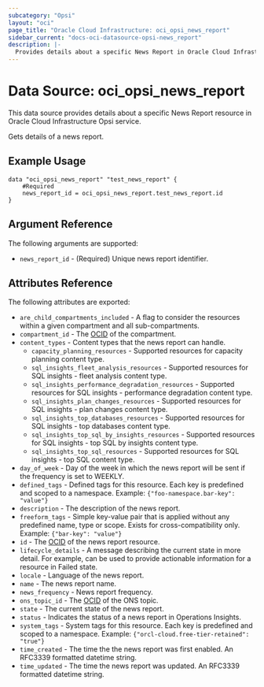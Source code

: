 ```yaml
---
subcategory: "Opsi"
layout: "oci"
page_title: "Oracle Cloud Infrastructure: oci_opsi_news_report"
sidebar_current: "docs-oci-datasource-opsi-news_report"
description: |-
  Provides details about a specific News Report in Oracle Cloud Infrastructure Opsi service
---
```


# Data Source: oci_opsi_news_report
This data source provides details about a specific News Report resource in Oracle Cloud Infrastructure Opsi service.

Gets details of a news report.

## Example Usage

```hcl
data "oci_opsi_news_report" "test_news_report" {
	#Required
	news_report_id = oci_opsi_news_report.test_news_report.id
}
```

## Argument Reference

The following arguments are supported:

* `news_report_id` - (Required) Unique news report identifier.


## Attributes Reference

The following attributes are exported:

* `are_child_compartments_included` - A flag to consider the resources within a given compartment and all sub-compartments.
* `compartment_id` - The [OCID](https://docs.cloud.oracle.com/iaas/Content/General/Concepts/identifiers.htm) of the compartment.
* `content_types` - Content types that the news report can handle.
	* `capacity_planning_resources` - Supported resources for capacity planning content type.
	* `sql_insights_fleet_analysis_resources` - Supported resources for SQL insights - fleet analysis content type.
	* `sql_insights_performance_degradation_resources` - Supported resources for SQL insights - performance degradation content type.
	* `sql_insights_plan_changes_resources` - Supported resources for SQL insights - plan changes content type.
	* `sql_insights_top_databases_resources` - Supported resources for SQL insights - top databases content type.
	* `sql_insights_top_sql_by_insights_resources` - Supported resources for SQL insights - top SQL by insights content type.
	* `sql_insights_top_sql_resources` - Supported resources for SQL insights - top SQL content type.
* `day_of_week` - Day of the week in which the news report will be sent if the frequency is set to WEEKLY.
* `defined_tags` - Defined tags for this resource. Each key is predefined and scoped to a namespace. Example: `{"foo-namespace.bar-key": "value"}` 
* `description` - The description of the news report. 
* `freeform_tags` - Simple key-value pair that is applied without any predefined name, type or scope. Exists for cross-compatibility only. Example: `{"bar-key": "value"}` 
* `id` - The [OCID](https://docs.cloud.oracle.com/iaas/Content/General/Concepts/identifiers.htm) of the news report resource.
* `lifecycle_details` - A message describing the current state in more detail. For example, can be used to provide actionable information for a resource in Failed state.
* `locale` - Language of the news report.
* `name` - The news report name.
* `news_frequency` - News report frequency.
* `ons_topic_id` - The [OCID](https://docs.cloud.oracle.com/iaas/Content/General/Concepts/identifiers.htm) of the ONS topic.
* `state` - The current state of the news report.
* `status` - Indicates the status of a news report in Operations Insights.
* `system_tags` - System tags for this resource. Each key is predefined and scoped to a namespace. Example: `{"orcl-cloud.free-tier-retained": "true"}` 
* `time_created` - The time the the news report was first enabled. An RFC3339 formatted datetime string.
* `time_updated` - The time the news report was updated. An RFC3339 formatted datetime string.

